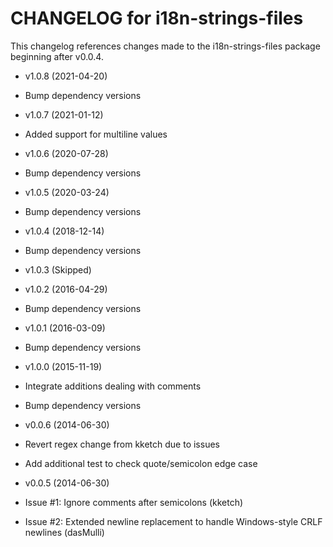 CHANGELOG for i18n-strings-files
==================
This changelog references changes made to the i18n-strings-files package beginning after v0.0.4.

* v1.0.8 (2021-04-20)
 * Bump dependency versions

* v1.0.7 (2021-01-12)
 * Added support for multiline values

* v1.0.6 (2020-07-28)
 * Bump dependency versions

* v1.0.5 (2020-03-24)
 * Bump dependency versions

* v1.0.4 (2018-12-14)
 * Bump dependency versions

* v1.0.3 (Skipped)

* v1.0.2 (2016-04-29)
 * Bump dependency versions

* v1.0.1 (2016-03-09)
 * Bump dependency versions

* v1.0.0 (2015-11-19)
 * Integrate additions dealing with comments
 * Bump dependency versions

* v0.0.6 (2014-06-30)
 * Revert regex change from kketch due to issues
 * Add additional test to check quote/semicolon edge case

* v0.0.5 (2014-06-30)
 * Issue #1: Ignore comments after semicolons (kketch)
 * Issue #2: Extended newline replacement to handle Windows-style CRLF newlines (dasMulli)
